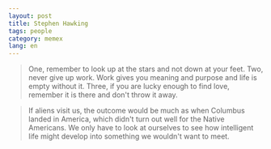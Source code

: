 ```yaml
---
layout: post
title: Stephen Hawking
tags: people
category: memex
lang: en
---
```


> One, remember to look up at the stars and not down at your feet. Two, never give up work. Work gives you meaning and purpose and life is empty without it. Three, if you are lucky enough to find love, remember it is there and don't throw it away.

>If aliens visit us, the outcome would be much as when Columbus landed in America, which didn't turn out well for the Native Americans. We only have to look at ourselves to see how intelligent life might develop into something we wouldn't want to meet.
